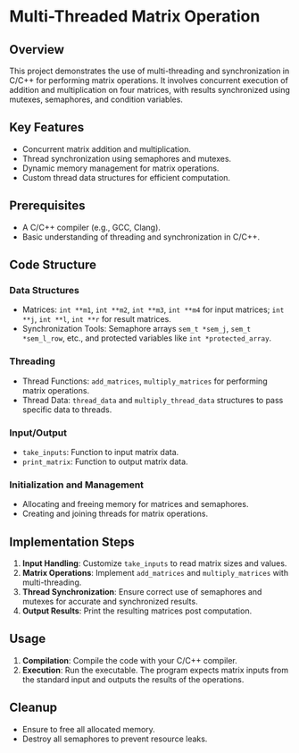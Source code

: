 # Multi-Threaded Matrix Operation

## Overview
This project demonstrates the use of multi-threading and synchronization in C/C++ for performing matrix operations. It involves concurrent execution of addition and multiplication on four matrices, with results synchronized using mutexes, semaphores, and condition variables.

## Key Features
- Concurrent matrix addition and multiplication.
- Thread synchronization using semaphores and mutexes.
- Dynamic memory management for matrix operations.
- Custom thread data structures for efficient computation.

## Prerequisites
- A C/C++ compiler (e.g., GCC, Clang).
- Basic understanding of threading and synchronization in C/C++.

## Code Structure

### Data Structures
- Matrices: `int **m1`, `int **m2`, `int **m3`, `int **m4` for input matrices; `int **j`, `int **l`, `int **r` for result matrices.
- Synchronization Tools: Semaphore arrays `sem_t *sem_j`, `sem_t *sem_l_row`, etc., and protected variables like `int *protected_array`.

### Threading
- Thread Functions: `add_matrices`, `multiply_matrices` for performing matrix operations.
- Thread Data: `thread_data` and `multiply_thread_data` structures to pass specific data to threads.

### Input/Output
- `take_inputs`: Function to input matrix data.
- `print_matrix`: Function to output matrix data.

### Initialization and Management
- Allocating and freeing memory for matrices and semaphores.
- Creating and joining threads for matrix operations.

## Implementation Steps

1. **Input Handling**: Customize `take_inputs` to read matrix sizes and values.
2. **Matrix Operations**: Implement `add_matrices` and `multiply_matrices` with multi-threading.
3. **Thread Synchronization**: Ensure correct use of semaphores and mutexes for accurate and synchronized results.
4. **Output Results**: Print the resulting matrices post computation.

## Usage

1. **Compilation**: Compile the code with your C/C++ compiler.
2. **Execution**: Run the executable. The program expects matrix inputs from the standard input and outputs the results of the operations.

## Cleanup

- Ensure to free all allocated memory.
- Destroy all semaphores to prevent resource leaks.
